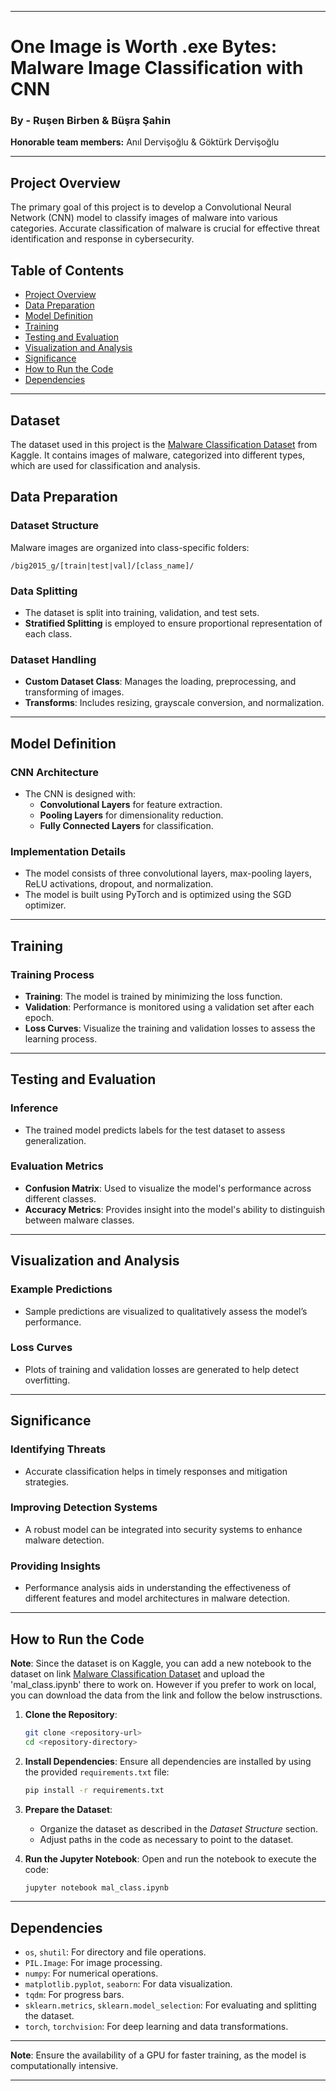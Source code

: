 
---

# One Image is Worth .exe Bytes: Malware Image Classification with CNN

### By - Ruşen Birben & Büşra Şahin  
**Honorable team members:** Anıl Dervişoğlu & Göktürk Dervişoğlu

---

## Project Overview

The primary goal of this project is to develop a Convolutional Neural Network (CNN) model to classify images of malware into various categories. Accurate classification of malware is crucial for effective threat identification and response in cybersecurity.

## Table of Contents
- [Project Overview](#project-overview)
- [Data Preparation](#data-preparation)
- [Model Definition](#model-definition)
- [Training](#training)
- [Testing and Evaluation](#testing-and-evaluation)
- [Visualization and Analysis](#visualization-and-analysis)
- [Significance](#significance)
- [How to Run the Code](#how-to-run-the-code)
- [Dependencies](#dependencies)

---

## Dataset

The dataset used in this project is the [Malware Classification Dataset](https://www.kaggle.com/datasets/mindtrinket/malwareclassificationdatasetimages/data) from Kaggle. It contains images of malware, categorized into different types, which are used for classification and analysis.

## Data Preparation

### Dataset Structure
Malware images are organized into class-specific folders:
```
/big2015_g/[train|test|val]/[class_name]/
```

### Data Splitting
- The dataset is split into training, validation, and test sets.
- **Stratified Splitting** is employed to ensure proportional representation of each class.

### Dataset Handling
- **Custom Dataset Class**: Manages the loading, preprocessing, and transforming of images.
- **Transforms**: Includes resizing, grayscale conversion, and normalization.

---

## Model Definition

### CNN Architecture
- The CNN is designed with:
  - **Convolutional Layers** for feature extraction.
  - **Pooling Layers** for dimensionality reduction.
  - **Fully Connected Layers** for classification.

### Implementation Details
- The model consists of three convolutional layers, max-pooling layers, ReLU activations, dropout, and normalization.
- The model is built using PyTorch and is optimized using the SGD optimizer.

---

## Training

### Training Process
- **Training**: The model is trained by minimizing the loss function.
- **Validation**: Performance is monitored using a validation set after each epoch.
- **Loss Curves**: Visualize the training and validation losses to assess the learning process.

---

## Testing and Evaluation

### Inference
- The trained model predicts labels for the test dataset to assess generalization.

### Evaluation Metrics
- **Confusion Matrix**: Used to visualize the model's performance across different classes.
- **Accuracy Metrics**: Provides insight into the model's ability to distinguish between malware classes.

---

## Visualization and Analysis

### Example Predictions
- Sample predictions are visualized to qualitatively assess the model’s performance.

### Loss Curves
- Plots of training and validation losses are generated to help detect overfitting.

---

## Significance

### Identifying Threats
- Accurate classification helps in timely responses and mitigation strategies.

### Improving Detection Systems
- A robust model can be integrated into security systems to enhance malware detection.

### Providing Insights
- Performance analysis aids in understanding the effectiveness of different features and model architectures in malware detection.

---

## How to Run the Code

**Note**: Since the dataset is on Kaggle, you can add a new notebook to the dataset on link [Malware Classification Dataset](https://www.kaggle.com/datasets/mindtrinket/malwareclassificationdatasetimages/data) and upload the 'mal_class.ipynb' there to work on. However if you prefer to work on local, you can download the data from the link and follow the below instrusctions.


1. **Clone the Repository**:
   ```bash
   git clone <repository-url>
   cd <repository-directory>
   ```

2. **Install Dependencies**:
   Ensure all dependencies are installed by using the provided `requirements.txt` file:
   ```bash
   pip install -r requirements.txt
   ```

3. **Prepare the Dataset**:
   - Organize the dataset as described in the *Dataset Structure* section.
   - Adjust paths in the code as necessary to point to the dataset.

4. **Run the Jupyter Notebook**:
   Open and run the notebook to execute the code:
   ```bash
   jupyter notebook mal_class.ipynb
   ```

---

## Dependencies

- `os`, `shutil`: For directory and file operations.
- `PIL.Image`: For image processing.
- `numpy`: For numerical operations.
- `matplotlib.pyplot`, `seaborn`: For data visualization.
- `tqdm`: For progress bars.
- `sklearn.metrics`, `sklearn.model_selection`: For evaluating and splitting the dataset.
- `torch`, `torchvision`: For deep learning and data transformations.

---

**Note**: Ensure the availability of a GPU for faster training, as the model is computationally intensive.

---
